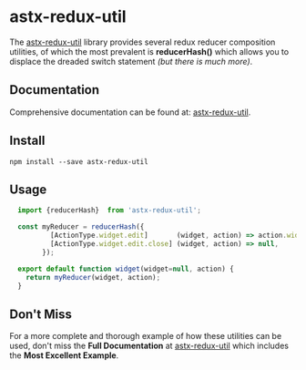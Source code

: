 # astx-redux-util

The [astx-redux-util] library provides several redux reducer composition
utilities, of which the most prevalent is **reducerHash()** which
allows you to displace the dreaded switch statement *(but there is
much more)*.


## Documentation

Comprehensive documentation can be found at: [astx-redux-util].


## Install

```shell
npm install --save astx-redux-util
```


## Usage

```JavaScript
  import {reducerHash}  from 'astx-redux-util';

  const myReducer = reducerHash({
          [ActionType.widget.edit]       (widget, action) => action.widget,
          [ActionType.widget.edit.close] (widget, action) => null,
        });

  export default function widget(widget=null, action) {
    return myReducer(widget, action);
  }
```



## Don't Miss

For a more complete and thorough example of how these utilities can be
used, don't miss the **Full Documentation** at [astx-redux-util]
which includes the **Most Excellent Example**.


[astx-redux-util]: https://kevinast.github.io/astx-redux-util/
